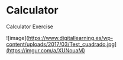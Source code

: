 # Calculator
Calculator Exercise

![image](https://www.digitallearning.es/wp-content/uploads/2017/03/Test_cuadrado.jpg](https://imgur.com/a/XUNouaM)
